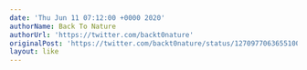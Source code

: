 ```yaml
---
date: 'Thu Jun 11 07:12:00 +0000 2020'
authorName: Back To Nature
authorUrl: 'https://twitter.com/backt0nature'
originalPost: 'https://twitter.com/backt0nature/status/1270977063655100416'
layout: like
---
```

